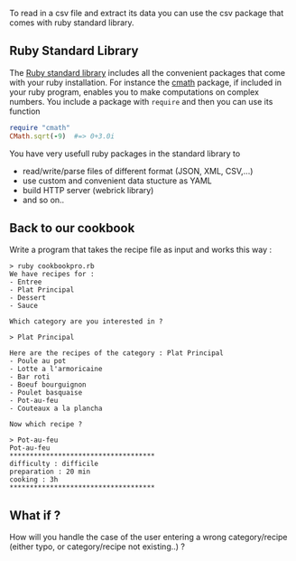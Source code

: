 To read in a csv file and extract its data you can use the csv package that comes with ruby standard library.

## Ruby Standard Library
The [Ruby standard library](http://www.ruby-doc.org/stdlib-2.0.0/) includes all the convenient packages that come with your ruby installation. For instance the [cmath](http://www.ruby-doc.org/stdlib-2.0.0/libdoc/cmath/rdoc/index.html) package, if included in your ruby program, enables you to make computations on complex numbers. You include a package with `require` and then you can use its function

```ruby
require "cmath"
CMath.sqrt(-9)  #=> 0+3.0i
```
You have very usefull ruby packages in the standard library to
* read/write/parse files of different format (JSON, XML, CSV,...)
* use custom and convenient data stucture as YAML
* build HTTP server (webrick library)
* and so on..

## Back to our cookbook
Write a program that takes the recipe file as input and works this way :
```
> ruby cookbookpro.rb
We have recipes for : 
- Entree
- Plat Principal
- Dessert
- Sauce

Which category are you interested in ?

> Plat Principal

Here are the recipes of the category : Plat Principal
- Poule au pot
- Lotte a l'armoricaine
- Bar roti
- Boeuf bourguignon
- Poulet basquaise
- Pot-au-feu
- Couteaux a la plancha

Now which recipe ?

> Pot-au-feu
Pot-au-feu
************************************
difficulty : difficile
preparation : 20 min
cooking : 3h
************************************
```

## What if ?
How will you handle the case of the user entering a wrong category/recipe (either typo, or category/recipe not existing..) ?




